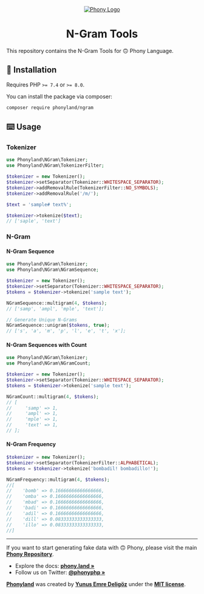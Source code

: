 <div align="center">

[![Phony Logo](https://raw.githubusercontent.com/phonyland/artwork/master/logo.png)](https://github.com/phonyland)

</div>

<div align="center">

# N-Gram Tools

</div>

This repository contains the N-Gram Tools for 🙃 Phony Language.

## 🚀 Installation

Requires PHP `>= 7.4` or `>= 8.0`.

You can install the package via composer:

```console
composer require phonyland/ngram
```

## ⌨️ Usage

### Tokenizer

```php
use Phonyland\NGram\Tokenizer;
use Phonyland\NGram\TokenizerFilter;

$tokenizer = new Tokenizer();
$tokenizer->setSeparator(Tokenizer::WHITESPACE_SEPARATOR);
$tokenizer->addRemovalRule(TokenizerFilter::NO_SYMBOLS);
$tokenizer->addRemovalRule('/m/');

$text = 'sample# text%';

$tokenizer->tokenize($text);
// ['saple', 'text']
```

### N-Gram

#### N-Gram Sequence

```php
use Phonyland\NGram\Tokenizer;
use Phonyland\NGram\NGramSequence;

$tokenizer = new Tokenizer();
$tokenizer->setSeparator(Tokenizer::WHITESPACE_SEPARATOR);
$tokens = $tokenizer->tokenize('sample text');

NGramSequence::multigram(4, $tokens);
// ['samp', 'ampl', 'mple', 'text'];

// Generate Unique N-Grams 
NGramSequence::unigram($tokens, true);
// ['s', 'a', 'm', 'p', 'l', 'e', 't', 'x'];
```

#### N-Gram Sequences with Count

```php
use Phonyland\NGram\Tokenizer;
use Phonyland\NGram\NGramCount;

$tokenizer = new Tokenizer();
$tokenizer->setSeparator(Tokenizer::WHITESPACE_SEPARATOR);
$tokens = $tokenizer->tokenize('sample text');

NGramCount::multigram(4, $tokens);
// [
//     'samp' => 1,
//     'ampl' => 1,
//     'mple' => 1,
//     'text' => 1,
// ];
```

#### N-Gram Frequency

```php
$tokenizer = new Tokenizer();
$tokenizer->setSeparator(TokenizerFilter::ALPHABETICAL);
$tokens = $tokenizer->tokenize('bombadil! bombadillo!');

NGramFrequency::multigram(4, $tokens);
//[
//    'bomb' => 0.16666666666666666,
//    'omba' => 0.16666666666666666,
//    'mbad' => 0.16666666666666666,
//    'badi' => 0.16666666666666666,
//    'adil' => 0.16666666666666666,
//    'dill' => 0.08333333333333333,
//    'illo' => 0.08333333333333333,
//]
```

---

If you want to start generating fake data with 🙃 Phony, please visit the main **[Phony Repository](https://github.com/phonyland/phony)**.

- Explore the docs: **[phony.land »](https://phony.land/)**
- Follow us on Twitter: **[@phonyphp »](https://twitter.com/phonyphp)**

**[Phonyland](https://github.com/phonyland)** was created by **[Yunus Emre Deligöz](https://twitter.com/yedeligoez)** under the **[MIT license](https://opensource.org/licenses/MIT)**.
